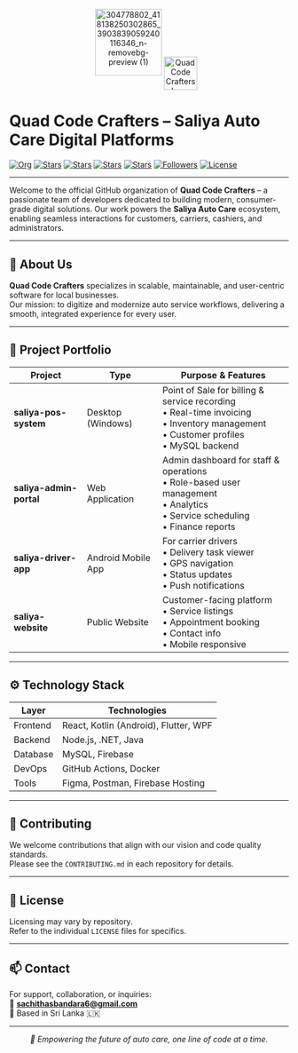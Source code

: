 <p align="center">
  
  <img width="120" alt="304778802_418138250302865_3903839059240116346_n-removebg-preview (1)" src="https://github.com/user-attachments/assets/a9876f07-50ce-45fb-a04c-5da59bca516b" />
  <img src="https://github.com/user-attachments/assets/dfd4ae86-f62c-437f-bc13-75173e9b8116/213866269-5d00981c-7c98-46d7-8a8e-16f462f15227" alt="Quad Code Crafters Logo" width="60" style="vertical-align: middle; margin-right: 10px;">

</p>

<h1 align="left">
    Quad Code Crafters – Saliya Auto Care Digital Platforms
</h1>

<p align="left">
  <a href="https://github.com/QuadCodeCrafters"><img src="https://img.shields.io/badge/Org-Quad_Code_Crafters-blue?style=flat-square" alt="Org"></a>
  <a href="https://github.com/QuadCodeCrafters/saliya-pos-system"><img src="https://img.shields.io/github/stars/QuadCodeCrafters/Saliya-auto-care-Cashier?style=flat-square" alt="Stars"></a>
  <a href="https://github.com/QuadCodeCrafters/saliya-admin-portal"><img src="https://img.shields.io/github/stars/QuadCodeCrafters/Saliya-Admin?style=flat-square" alt="Stars"></a>
  <a href="https://github.com/QuadCodeCrafters/saliya-driver-app"><img src="https://img.shields.io/github/stars/QuadCodeCrafters/Saliya-CarrierMobileApp?style=flat-square" alt="Stars"></a>
  <a href="https://github.com/QuadCodeCrafters/saliya-website"><img src="https://img.shields.io/github/stars/QuadCodeCrafters/Saliya-WebSite?style=flat-square" alt="Stars"></a>
  <a href="https://github.com/QuadCodeCrafters"><img src="https://img.shields.io/github/followers/QuadCodeCrafters?label=Follow&style=flat-square" alt="Followers"></a>
  <a href="https://github.com/QuadCodeCrafters/Saliya-auto-care-Cashier/blob/main/LICENSE"><img src="https://img.shields.io/github/license/QuadCodeCrafters/Saliya-auto-care-Cashier?style=flat-square" alt="License"></a>
</p>

---

Welcome to the official GitHub organization of **Quad Code Crafters** – a passionate team of developers dedicated to building modern, consumer-grade digital solutions. Our work powers the **Saliya Auto Care** ecosystem, enabling seamless interactions for customers, carriers, cashiers, and administrators.

---

## 🏢 About Us

**Quad Code Crafters** specializes in scalable, maintainable, and user-centric software for local businesses.  
Our mission: to digitize and modernize auto service workflows, delivering a smooth, integrated experience for every user.

---

## 🧩 Project Portfolio

| Project                | Type                | Purpose & Features                                                                 |
|------------------------|---------------------|------------------------------------------------------------------------------------|
| **saliya-pos-system**  | Desktop (Windows)   | Point of Sale for billing & service recording<br>• Real-time invoicing<br>• Inventory management<br>• Customer profiles<br>• MySQL backend |
| **saliya-admin-portal**| Web Application     | Admin dashboard for staff & operations<br>• Role-based user management<br>• Analytics<br>• Service scheduling<br>• Finance reports |
| **saliya-driver-app**  | Android Mobile App  | For carrier drivers<br>• Delivery task viewer<br>• GPS navigation<br>• Status updates<br>• Push notifications |
| **saliya-website**     | Public Website      | Customer-facing platform<br>• Service listings<br>• Appointment booking<br>• Contact info<br>• Mobile responsive |

---

## ⚙️ Technology Stack

| Layer      | Technologies                                 |
|------------|----------------------------------------------|
| Frontend   | React, Kotlin (Android), Flutter, WPF        |
| Backend    | Node.js, .NET, Java                          |
| Database   | MySQL, Firebase                              |
| DevOps     | GitHub Actions, Docker                       |
| Tools      | Figma, Postman, Firebase Hosting             |

---

## 🤝 Contributing

We welcome contributions that align with our vision and code quality standards.  
Please see the `CONTRIBUTING.md` in each repository for details.

---

## 📄 License

Licensing may vary by repository.  
Refer to the individual `LICENSE` files for specifics.

---

## 📫 Contact

For support, collaboration, or inquiries:  
📧 **sachithasbandara6@gmail.com**  
📍 Based in Sri Lanka 🇱🇰

---

<p align="center"><em>🚀 Empowering the future of auto care, one line of code at a time.</em></p>
